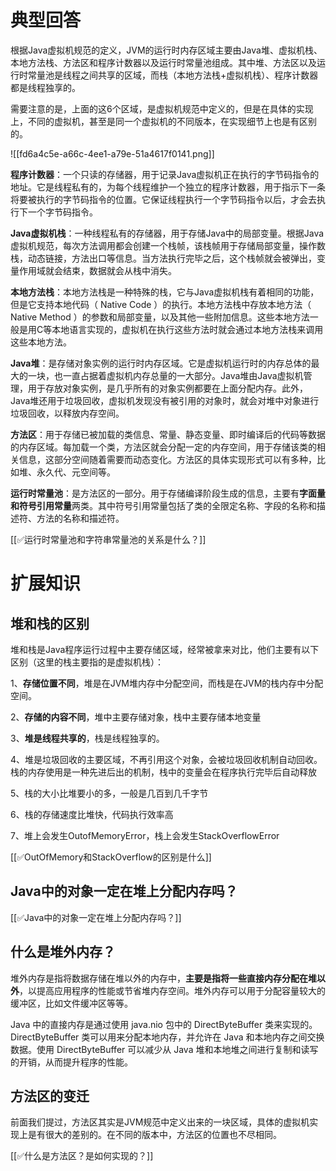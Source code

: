 # 典型回答
根据Java虚拟机规范的定义，JVM的运行时内存区域主要由Java堆、虚拟机栈、本地方法栈、方法区和程序计数器以及运行时常量池组成。其中堆、方法区以及运行时常量池是线程之间共享的区域，而栈（本地方法栈+虚拟机栈）、程序计数器都是线程独享的。



需要注意的是，上面的这6个区域，是虚拟机规范中定义的，但是在具体的实现上，不同的虚拟机，甚至是同一个虚拟机的不同版本，在实现细节上也是有区别的。



![[fd6a4c5e-a66c-4ee1-a79e-51a4617f0141.png]]



**程序计数器**：一个只读的存储器，用于记录Java虚拟机正在执行的字节码指令的地址。它是线程私有的，为每个线程维护一个独立的程序计数器，用于指示下一条将要被执行的字节码指令的位置。它保证线程执行一个字节码指令以后，才会去执行下一个字节码指令。



**Java虚拟机栈**：一种线程私有的存储器，用于存储Java中的局部变量。根据Java虚拟机规范，每次方法调用都会创建一个栈帧，该栈帧用于存储局部变量，操作数栈，动态链接，方法出口等信息。当方法执行完毕之后，这个栈帧就会被弹出，变量作用域就会结束，数据就会从栈中消失。



**本地方法栈**：本地方法栈是一种特殊的栈，它与Java虚拟机栈有着相同的功能，但是它支持本地代码（ Native Code ）的执行。本地方法栈中存放本地方法（ Native Method ）的参数和局部变量，以及其他一些附加信息。这些本地方法一般是用C等本地语言实现的，虚拟机在执行这些方法时就会通过本地方法栈来调用这些本地方法。



**Java堆**：是存储对象实例的运行时内存区域。它是虚拟机运行时的内存总体的最大的一块，也一直占据着虚拟机内存总量的一大部分。Java堆由Java虚拟机管理，用于存放对象实例，是几乎所有的对象实例都要在上面分配内存。此外，Java堆还用于垃圾回收，虚拟机发现没有被引用的对象时，就会对堆中对象进行垃圾回收，以释放内存空间。



**方法区**：用于存储已被加载的类信息、常量、静态变量、即时编译后的代码等数据的内存区域。每加载一个类，方法区就会分配一定的内存空间，用于存储该类的相关信息，这部分空间随着需要而动态变化。方法区的具体实现形式可以有多种，比如堆、永久代、元空间等。



**运行时常量池**：是方法区的一部分。用于存储编译阶段生成的信息，主要有**字面量和符号引用常量**两类。其中符号引用常量包括了类的全限定名称、字段的名称和描述符、方法的名称和描述符。



[[✅运行时常量池和字符串常量池的关系是什么？]]



# 扩展知识


## 堆和栈的区别


堆和栈是Java程序运行过程中主要存储区域，经常被拿来对比，他们主要有以下区别（这里的栈主要指的是虚拟机栈）：



1、**存储位置不同**，堆是在JVM堆内存中分配空间，而栈是在JVM的栈内存中分配空间。

2、**存储的内容不同**，堆中主要存储对象，栈中主要存储本地变量

3、**堆是线程共享的**，栈是线程独享的。

4、堆是垃圾回收的主要区域，不再引用这个对象，会被垃圾回收机制自动回收。栈的内存使用是一种先进后出的机制，栈中的变量会在程序执行完毕后自动释放

5、栈的大小比堆要小的多，一般是几百到几千字节

6、栈的存储速度比堆快，代码执行效率高

7、堆上会发生OutofMemoryError，栈上会发生StackOverflowError



[[✅OutOfMemory和StackOverflow的区别是什么]]

## Java中的对象一定在堆上分配内存吗？
[[✅Java中的对象一定在堆上分配内存吗？]]



## 什么是堆外内存？


堆外内存是指将数据存储在堆以外的内存中，**主要是指将一些直接内存分配在堆以外**，以提高应用程序的性能或节省堆内存空间。堆外内存可以用于分配容量较大的缓冲区，比如文件缓冲区等等。



Java 中的直接内存是通过使用 java.nio 包中的 DirectByteBuffer 类来实现的。DirectByteBuffer 类可以用来分配本地内存，并允许在 Java 和本地内存之间交换数据。使用 DirectByteBuffer 可以减少从 Java 堆和本地堆之间进行复制和读写的开销，从而提升程序的性能。



## 方法区的变迁


前面我们提过，方法区其实是JVM规范中定义出来的一块区域，具体的虚拟机实现上是有很大的差别的。在不同的版本中，方法区的位置也不尽相同。



[[✅什么是方法区？是如何实现的？]]





